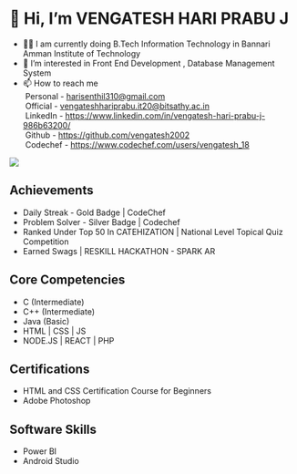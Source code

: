 # 👋 Hi, I’m VENGATESH HARI PRABU J
- :man_student: I am currently doing B.Tech Information Technology in Bannari Amman Institute of Technology
- 👀 I’m interested in Front End Development , Database Management System
- 📫 How to reach me <br>
&nbsp;Personal - harisenthil310@gmail.com<br>
&nbsp;Official - vengateshhariprabu.it20@bitsathy.ac.in<br>
&nbsp;LinkedIn - https://www.linkedin.com/in/vengatesh-hari-prabu-j-986b63200/<br>
&nbsp;Github   - https://github.com/vengatesh2002<br>
&nbsp;Codechef - https://www.codechef.com/users/vengatesh_18<br>
<img src="https://github-readme-stats.vercel.app/api?username=vengatesh2002&&show_icons=true&title_color=ffffff&icon_color=bb2acf&text_color=daf7dc&bg_color=151515">

## Achievements
- Daily Streak - Gold Badge | CodeChef
- Problem Solver - Silver Badge | Codechef
- Ranked Under Top 50 In CATEHIZATION | National Level Topical Quiz Competition 
- Earned Swags | RESKILL HACKATHON - SPARK AR

## Core Competencies
- C     (Intermediate)
- C++   (Intermediate)
- Java  (Basic)
- HTML | CSS | JS
- NODE.JS | REACT | PHP

## Certifications
- HTML and CSS Certification Course for Beginners
- Adobe Photoshop

## Software Skills
- Power BI
- Android Studio

